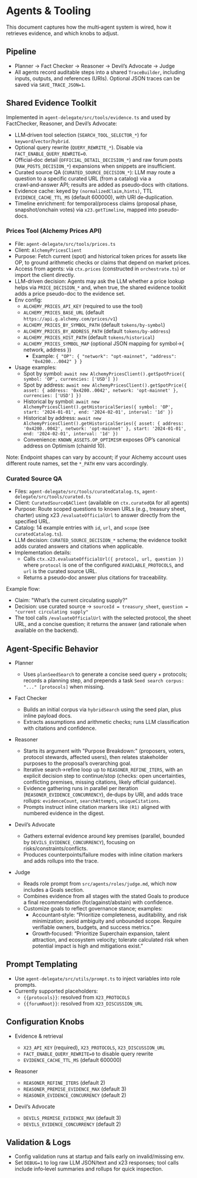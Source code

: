 # Agents & Tooling

This document captures how the multi‑agent system is wired, how it retrieves evidence, and which knobs to adjust.

## Pipeline

- Planner → Fact Checker → Reasoner → Devil’s Advocate → Judge
- All agents record auditable steps into a shared `TraceBuilder`, including inputs, outputs, and references (URIs). Optional JSON traces can be saved via `SAVE_TRACE_JSON=1`.

## Shared Evidence Toolkit

Implemented in `agent-delegate/src/tools/evidence.ts` and used by FactChecker, Reasoner, and Devil’s Advocate:

- LLM‑driven tool selection (`SEARCH_TOOL_SELECTOR_*`) for `keyword`/`vector`/`hybrid`.
- Optional query rewrite (`QUERY_REWRITE_*`). Disable via `FACT_ENABLE_QUERY_REWRITE=0`.
- Official‑doc detail (`OFFICIAL_DETAIL_DECISION_*`) and raw forum posts (`RAW_POSTS_DECISION_*`) expansions when snippets are insufficient.
- Curated source QA (`CURATED_SOURCE_DECISION_*`): LLM may route a question to a specific curated URL (from a catalog) via a crawl‑and‑answer API; results are added as pseudo‑docs with citations.
- Evidence cache: keyed by `(normalizedClaim,hints)`, TTL `EVIDENCE_CACHE_TTL_MS` (default 600000), with URI de‑duplication.
- Timeline enrichment: for temporal/process claims (proposal phase, snapshot/onchain votes) via `x23.getTimeline`, mapped into pseudo-docs.
  

### Prices Tool (Alchemy Prices API)

- File: `agent-delegate/src/tools/prices.ts`
- Client: `AlchemyPricesClient`
- Purpose: Fetch current (spot) and historical token prices for assets like OP, to ground arithmetic checks or claims that depend on market prices.
- Access from agents: via `ctx.prices` (constructed in `orchestrate.ts`) or import the client directly.
- LLM-driven decision: Agents may ask the LLM whether a price lookup helps via `PRICE_DECISION_*` and, when true, the shared evidence toolkit adds a price pseudo-doc to the evidence set.
- Env config:
  - `ALCHEMY_PRICES_API_KEY` (required to use the tool)
  - `ALCHEMY_PRICES_BASE_URL` (default `https://api.g.alchemy.com/prices/v1`)
  - `ALCHEMY_PRICES_BY_SYMBOL_PATH` (default `tokens/by-symbol`)
  - `ALCHEMY_PRICES_BY_ADDRESS_PATH` (default `tokens/by-address`)
  - `ALCHEMY_PRICES_HIST_PATH` (default `tokens/historical`)
  - `ALCHEMY_PRICES_SYMBOL_MAP` (optional JSON mapping for symbol→{ network, address })
    - Example: `{ "OP": { "network": "opt-mainnet", "address": "0x4200...0042" } }`
- Usage examples:
  - Spot by symbol: `await new AlchemyPricesClient().getSpotPrice({ symbol: 'OP', currencies: ['USD'] })`
  - Spot by address: `await new AlchemyPricesClient().getSpotPrice({ asset: { address: '0x4200..0042', network: 'opt-mainnet' }, currencies: ['USD'] })`
  - Historical by symbol: `await new AlchemyPricesClient().getHistoricalSeries({ symbol: 'OP', start: '2024-01-01', end: '2024-02-01', interval: '1d' })`
  - Historical by address: `await new AlchemyPricesClient().getHistoricalSeries({ asset: { address: '0x4200..0042', network: 'opt-mainnet' }, start: '2024-01-01', end: '2024-02-01', interval: '1d' })`
  - Convenience: `KNOWN_ASSETS.OP_OPTIMISM` exposes OP’s canonical address on Optimism (chainId 10).

Note: Endpoint shapes can vary by account; if your Alchemy account uses different route names, set the `*_PATH` env vars accordingly.

### Curated Source QA

- Files: `agent-delegate/src/tools/curatedCatalog.ts`, `agent-delegate/src/tools/curated.ts`
- Client: `CuratedSourceQAClient` (available on `ctx.curatedQA` for all agents)
- Purpose: Route scoped questions to known URLs (e.g., treasury sheet, charter) using x23 `/evaluateOfficialUrl` to answer directly from the specified URL.
- Catalog: 14 example entries with `id`, `url`, and `scope` (see `curatedCatalog.ts`).
- LLM decision: `CURATED_SOURCE_DECISION_*` schema; the evidence toolkit adds curated answers and citations when applicable.
- Implementation details:
  - Calls `ctx.x23.evaluateOfficialUrl({ protocol, url, question })` where `protocol` is one of the configured `AVAILABLE_PROTOCOLS`, and `url` is the curated source URL.
  - Returns a pseudo‑doc answer plus citations for traceability.

Example flow:
- Claim: "What’s the current circulating supply?"
- Decision: use curated source → `sourceId = treasury_sheet`, `question = "current circulating supply"`
- The tool calls `/evaluateOfficialUrl` with the selected protocol, the sheet URL, and a concise question; it returns the answer (and rationale when available on the backend).

## Agent‑Specific Behavior

- Planner
  - Uses `planSeedSearch` to generate a concise seed query + protocols; records a planning step, and prepends a task `Seed search corpus: "..." [protocols]` when missing.

- Fact Checker
  - Builds an initial corpus via `hybridSearch` using the seed plan, plus inline payload docs.
  - Extracts assumptions and arithmetic checks; runs LLM classification with citations and confidence.

- Reasoner
  - Starts its argument with "Purpose Breakdown:" (proposers, voters, protocol stewards, affected users), then relates stakeholder purposes to the proposal’s overarching goal.
  - Iterative search→refine loop up to `REASONER_REFINE_ITERS`, with an explicit decision step to continue/stop (checks: open uncertainties, conflicting premises, missing citations, likely official guidance).
  - Evidence gathering runs in parallel per iteration (`REASONER_EVIDENCE_CONCURRENCY`), de‑dups by URI, and adds trace rollups: `evidenceCount`, `searchAttempts`, `uniqueCitations`.
  - Prompts instruct inline citation markers like `(R1)` aligned with numbered evidence in the digest.

- Devil’s Advocate
  - Gathers external evidence around key premises (parallel, bounded by `DEVILS_EVIDENCE_CONCURRENCY`), focusing on risks/constraints/conflicts.
  - Produces counterpoints/failure modes with inline citation markers and adds rollups into the trace.

- Judge
  - Reads role prompt from `src/agents/roles/judge.md`, which now includes a Goals section.
  - Combines evidence from all stages with the stated Goals to produce a final recommendation (for/against/abstain) with confidence.
  - Customize goals to reflect governance stance; examples:
    - Accountant‑style: “Prioritize completeness, auditability, and risk minimization; avoid ambiguity and unbounded scope. Require verifiable owners, budgets, and success metrics.”
    - Growth‑focused: “Prioritize Superchain expansion, talent attraction, and ecosystem velocity; tolerate calculated risk when potential impact is high and mitigations exist.”

## Prompt Templating

- Use `agent-delegate/src/utils/prompt.ts` to inject variables into role prompts.
- Currently supported placeholders:
  - `{{protocols}}`: resolved from `X23_PROTOCOLS`
  - `{{forumRoot}}`: resolved from `X23_DISCUSSION_URL`

## Configuration Knobs

- Evidence & retrieval
  - `X23_API_KEY` (required), `X23_PROTOCOLS`, `X23_DISCUSSION_URL`
  - `FACT_ENABLE_QUERY_REWRITE=0` to disable query rewrite
  - `EVIDENCE_CACHE_TTL_MS` (default 600000)
  

- Reasoner
  - `REASONER_REFINE_ITERS` (default 2)
  - `REASONER_PREMISE_EVIDENCE_MAX` (default 3)
  - `REASONER_EVIDENCE_CONCURRENCY` (default 2)

- Devil’s Advocate
  - `DEVILS_PREMISE_EVIDENCE_MAX` (default 3)
  - `DEVILS_EVIDENCE_CONCURRENCY` (default 2)

## Validation & Logs

- Config validation runs at startup and fails early on invalid/missing env.
- Set `DEBUG=1` to log raw LLM JSON/text and x23 responses; tool calls include info‑level summaries and rollups for quick inspection.
